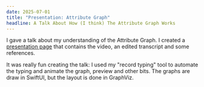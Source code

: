 ```yaml
---
date: 2025-07-01
title: "Presentation: Attribute Graph"
headline: A Talk About How (I think) The Attribute Graph Works
---
```


I gave a talk about my understanding of the Attribute Graph. I created a [presentation page](/presentations/attribute-graph/) that contains the video, an edited transcript and some references.

It was really fun creating the talk: I used my "record typing" tool to automate the typing and animate the graph, preview and other bits. The graphs are draw in SwiftUI, but the layout is done in GraphViz. 
